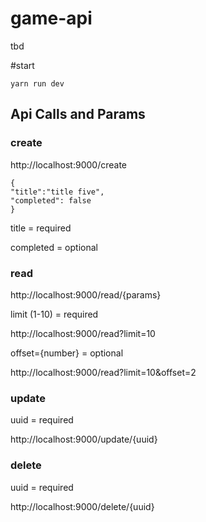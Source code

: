 # game-api

tbd

#start

    yarn run dev

## Api Calls and Params

### create

http://localhost:9000/create

    {
    "title":"title five",
    "completed": false
    }

title = required

completed = optional

### read

http://localhost:9000/read/{params}

limit (1-10) = required

http://localhost:9000/read?limit=10

offset={number} = optional

http://localhost:9000/read?limit=10&offset=2

### update

uuid = required

http://localhost:9000/update/{uuid}

### delete

uuid = required

http://localhost:9000/delete/{uuid}
